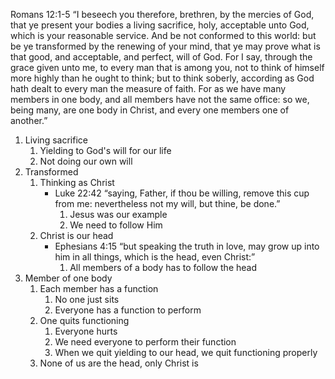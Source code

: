 Romans‬ ‭12‬:‭1‬-‭5‬ ‭“I beseech you therefore, brethren, by the mercies of God, that ye present your bodies a living sacrifice, holy, acceptable unto God, which is your reasonable service. And be not conformed to this world: but be ye transformed by the renewing of your mind, that ye may prove what is that good, and acceptable, and perfect, will of God. For I say, through the grace given unto me, to every man that is among you, not to think of himself more highly than he ought to think; but to think soberly, according as God hath dealt to every man the measure of faith. For as we have many members in one body, and all members have not the same office: so we, being many, are one body in Christ, and every one members one of another.”
‭‭‬‬
1. Living sacrifice
	1. Yielding to God's will for our life 
	2. Not doing our own will 
2. Transformed 
	1. Thinking as Christ
		- Luke‬ ‭22‬:‭42‬ ‭“saying, Father, if thou be willing, remove this cup from me: nevertheless not my will, but thine, be done.”
			1. Jesus was our example 
			2. We need to follow Him
	2. Christ is our head
		- ‭Ephesians‬ ‭4‬:‭15 “but speaking the truth in love, may grow up into him in all things, which is the head, even Christ:”
			1. All members of a body has to follow the head
3. Member of one body
	1. Each member has a function 
		1. No one just sits 
		2. Everyone has a function to perform 
	2. One quits functioning
		1. Everyone hurts 
		2. We need everyone to perform their function 
		3. When we quit yielding to our head, we quit functioning properly 
	3. None of us are the head, only Christ is